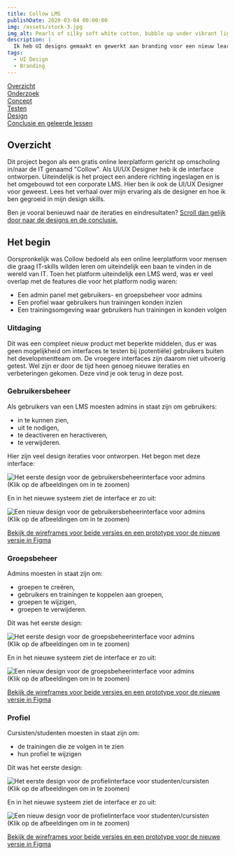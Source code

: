 ```yaml
---
title: Collow LMS
publishDate: 2020-03-04 00:00:00
img: /assets/stock-3.jpg
img_alt: Pearls of silky soft white cotton, bubble up under vibrant lighting
description: |
  Ik heb UI designs gemaakt en gewerkt aan branding voor een nieuw learning management system
tags:
  - UI Design
  - Branding
---
```


<a href=#overzicht>Overzicht</a><br/>
<a href=#onderzoek>Onderzoek</a><br/>
<a href=#concept>Concept</a><br/>
<a href=#testen>Testen</a><br/>
<a href=#design>Design</a><br/>
<a href=#conclusie-en-geleerde-lessen>Conclusie en geleerde lessen</a>

## Overzicht

Dit project begon als een gratis online leerplatform gericht op omscholing in/naar de IT genaamd "Collow". Als UI/UX Designer heb ik de interface ontworpen. Uiteindelijk is het project een andere richting ingeslagen en is het omgebouwd tot een corporate LMS. Hier ben ik ook de UI/UX Designer voor geweest. Lees het verhaal over mijn ervaring als de designer en hoe ik ben gegroeid in mijn design skills.

Ben je vooral benieuwd naar de iteraties en eindresultaten? <a href=#design>Scroll dan gelijk door naar de designs en de conclusie.</a>

## Het begin

Oorspronkelijk was Collow bedoeld als een online leerplatform voor mensen die graag IT-skills wilden leren om uiteindelijk een baan te vinden in de wereld van IT. Toen het platform uiteindelijk een LMS werd, was er veel overlap met de features die voor het platform nodig waren:

- Een admin panel met gebruikers- en groepsbeheer voor admins
- Een profiel waar gebruikers hun trainingen konden inzien
- Een trainingsomgeving waar gebruikers hun trainingen in konden volgen

### Uitdaging

Dit was een compleet nieuw product met beperkte middelen, dus er was geen mogelijkheid om interfaces te testen bij (potentiële) gebruikers buiten het developmentteam om. De vroegere interfaces zijn daarom niet uitvoerig getest. Wel zijn er door de tijd heen genoeg nieuwe iteraties en verbeteringen gekomen. Deze vind je ook terug in deze post.

### Gebruikersbeheer

Als gebruikers van een LMS moesten admins in staat zijn om gebruikers:

- in te kunnen zien,
- uit te nodigen,
- te deactiveren en heractiveren,
- te verwijderen.

Hier zijn veel design iteraties voor ontworpen. Het begon met deze interface:

<div data-lightbox="true">
<Image src="../../assets/collow-lms/collow-LMS-gebruikersbeheer.png" alt="Het eerste design voor de gebruikersbeheerinterface voor admins" />
</div>
(Klik op de afbeeldingen om in te zoomen)

En in het nieuwe systeem ziet de interface er zo uit:

<div data-lightbox="true">
<Image src="../../assets/collow-lms/collow-LMS-gebruikersbeheer-2.png" alt="Een nieuw design voor de gebruikersbeheerinterface voor admins" />
</div>
(Klik op de afbeeldingen om in te zoomen)

<a href="#" target="_blank">Bekijk de wireframes voor beide versies en een prototype voor de nieuwe versie in Figma</a>

### Groepsbeheer

Admins moesten in staat zijn om:

- groepen te creëren,
- gebruikers en trainingen te koppelen aan groepen,
- groepen te wijzigen,
- groepen te verwijderen.

Dit was het eerste design:

<div data-lightbox="true">
<Image src="../../assets/collow-lms/collow-LMS-groepsbeheer.png" alt="Het eerste design voor de groepsbeheerinterface voor admins" />
</div>
(Klik op de afbeeldingen om in te zoomen)

En in het nieuwe systeem ziet de interface er zo uit:

<div data-lightbox="true">
<Image src="../../assets/collow-lms/collow-LMS-groepsbeheer-2.png" alt="Een nieuw design voor de groepsbeheerinterface voor admins" />
</div>
(Klik op de afbeeldingen om in te zoomen)

<a href="#" target="_blank">Bekijk de wireframes voor beide versies en een prototype voor de nieuwe versie in Figma</a>

### Profiel

Cursisten/studenten moesten in staat zijn om:

- de trainingen die ze volgen in te zien
- hun profiel te wijzigen

Dit was het eerste design:

<div data-lightbox="true">
<Image src="../../assets/collow-lms/collow-LMS-profiel.png" alt="Het eerste design voor de profielinterface voor studenten/cursisten" />
</div>
(Klik op de afbeeldingen om in te zoomen)

En in het nieuwe systeem ziet de interface er zo uit:

<div data-lightbox="true">
<Image src="../../assets/collow-lms/collow-LMS-profiel-2.png" alt="Een nieuw design voor de profielinterface voor studenten/cursisten" />
</div>
(Klik op de afbeeldingen om in te zoomen)

<a href="#" target="_blank">Bekijk de wireframes voor beide versies en een prototype voor de nieuwe versie in Figma</a>
